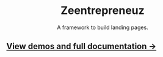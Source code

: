 




<h1 align="center">Zeentrepreneuz</h1>
<div align="center">A framework to build landing pages.</div>



## [View demos and full documentation &rarr;](http://bdavidxyz.github.io/zeentrepreneuz/)
